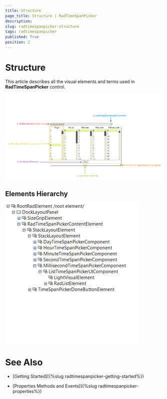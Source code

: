 ```yaml
---
title: Structure
page_title: Structure | RadTimeSpanPicker
description:  
slug: radtimespanpicker-structure
tags: radtimespanpicker
published: True
position: 2
---
```


# Structure

This article describes all the visual elements and terms used in __RadTimeSpanPicker__ control.


![radtimespanpicker-structure001](images/radtimespanpicker-structure001.png)


## Elements Hierarchy

![radtimespanpicker-structure002](images/radtimespanpicker-structure002.png)


# See Also

 * [Getting Started]({%slug radtimespanpicker-getting-started%})

 * [Properties Methods and Events]({%slug radtimespanpicker-properties%})